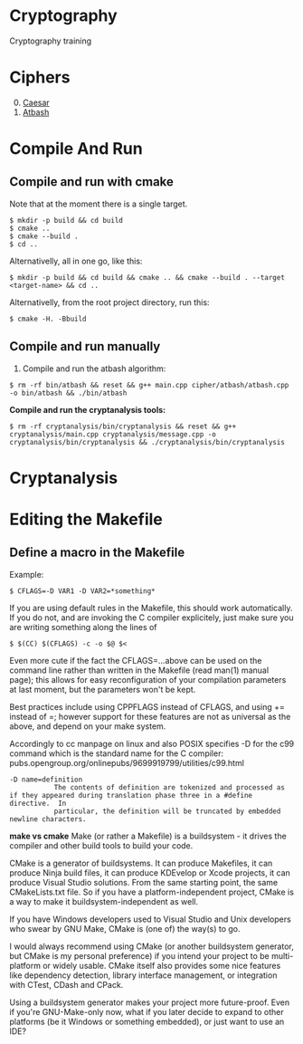 # Cryptography
Cryptography training

# Ciphers
0. [Caesar](cipher/caesar/README.md)
1. [Atbash](cipher/atbash/README.md)

# Compile And Run
## Compile and run with cmake
Note that at the moment there is a single target.
```
$ mkdir -p build && cd build
$ cmake ..
$ cmake --build .
$ cd ..
```
Alternativelly, all in one go, like this:
```
$ mkdir -p build && cd build && cmake .. && cmake --build . --target <target-name> && cd ..
```
Alternativelly, from the root project directory, run this:
```
$ cmake -H. -Bbuild
```

## Compile and run manually
1. Compile and run the atbash algorithm:
```
$ rm -rf bin/atbash && reset && g++ main.cpp cipher/atbash/atbash.cpp -o bin/atbash && ./bin/atbash
```
**Compile and run the cryptanalysis tools:**
```
$ rm -rf cryptanalysis/bin/cryptanalysis && reset && g++ cryptanalysis/main.cpp cryptanalysis/message.cpp -o cryptanalysis/bin/cryptanalysis && ./cryptanalysis/bin/cryptanalysis
```

# Cryptanalysis


# Editing the Makefile
## Define a macro in the Makefile
Example:
```
$ CFLAGS=-D VAR1 -D VAR2=*something*
```
If you are using default rules in the Makefile, this should work automatically. If you do not, and are invoking the C compiler explicitely, just make sure you are writing something along the lines of
```
$ $(CC) $(CFLAGS) -c -o $@ $<
```
Even more cute if the fact the CFLAGS=...above can be used on the command line rather than written in the Makefile (read man(1) manual page); this allows for easy reconfiguration of your compilation parameters at last moment, but the parameters won't be kept.

Best practices include using CPPFLAGS instead of CFLAGS, and using += instead of =; however support for these features are not as universal as the above, and depend on your make system.

Accordingly to cc manpage on linux and also POSIX specifies -D for the c99 command which is the standard name for the C compiler: pubs.opengroup.org/onlinepubs/9699919799/utilities/c99.html
```
-D name=definition
           The contents of definition are tokenized and processed as if they appeared during translation phase three in a #define directive.  In
           particular, the definition will be truncated by embedded newline characters.
```

**make vs cmake**
Make (or rather a Makefile) is a buildsystem - it drives the compiler and other build tools to build your code.

CMake is a generator of buildsystems. It can produce Makefiles, it can produce Ninja build files, it can produce KDEvelop or Xcode projects, it can produce Visual Studio solutions. From the same starting point, the same CMakeLists.txt file. So if you have a platform-independent project, CMake is a way to make it buildsystem-independent as well.

If you have Windows developers used to Visual Studio and Unix developers who swear by GNU Make, CMake is (one of) the way(s) to go.

I would always recommend using CMake (or another buildsystem generator, but CMake is my personal preference) if you intend your project to be multi-platform or widely usable. CMake itself also provides some nice features like dependency detection, library interface management, or integration with CTest, CDash and CPack.

Using a buildsystem generator makes your project more future-proof. Even if you're GNU-Make-only now, what if you later decide to expand to other platforms (be it Windows or something embedded), or just want to use an IDE?